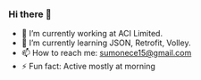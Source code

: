 ### Hi there 👋

- 🔭 I’m currently working at ACI Limited.
- 🌱 I’m currently learning JSON, Retrofit, Volley.
- 📫 How to reach me: sumonece15@gmail.com
- ⚡ Fun fact: Active mostly at morning


